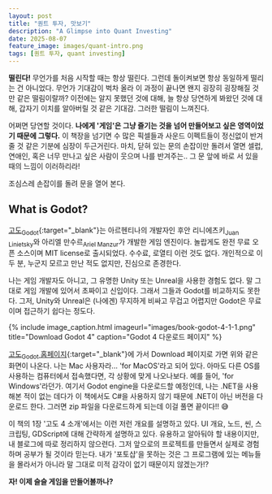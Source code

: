 ```yaml
---
layout: post
title: "퀀트 투자, 맛보기"
description: "A Glimpse into Quant Investing"
date: 2025-08-07
feature_image: images/quant-intro.png
tags: [퀀트 투자, quant investing]
---
```


**떨린다!** 무언가를 처음 시작할 때는 항상 떨린다. 그런데 돌이켜보면 항상 동일하게 떨리는 건 아니었다.
무언가 기대감이 벅차 올라 이 과정이 끝나면 왠지 굉장히 굉장해질 것만 같은 떨림이랄까?
이전에는 알지 못했던 것에 대해, 늘 항상 당연하게 봐왔던 것에 대해, 갑자기 이치를 알아버릴 것 같은 기대감. 그러한 떨림이 느껴진다.

어쩌면 당연할 것이다. **나에게 '게임'은 그냥 즐기는 것을 넘어 만들어보고 싶은 영역이었기 때문에 그렇다.**
이 책장을 넘기면 수 많은 픽셀들과 사운드 이펙트들이 정신없이 반겨줄 것 같은 기분에 심장이 두근거린다.
마치, 닫혀 있는 문의 손잡이만 돌려서 열면 셀럽, 연애인, 혹은 너무 만나고 싶은 사람이 웃으며 나를 반겨주는.. 그 문 앞에 바로 서 있을 때의 느낌이 이러하리라! 

조심스레 손잡이를 돌려 문을 열어 본다.

<!--more-->

## What is Godot?

[고도<sub>Godot</sub>](https://godotengine.org){:target="_blank"}는 아르헨티나의 개발자인 후안 리니에츠키<sub>Juan Linietsky</sub>와 아리엘 만수르<sub>Ariel Manzur</sub>가 개발한 게임 엔진이다.
놀랍게도 완전 무료 오픈 소스이며 MIT license로 출시되었다. 수수료, 로열티 이런 것도 없다. 개인적으로 이 두 분, 누군지 모르고 만난 적도 없지만, 진심으로 존경한다.

나는 게임 개발자도 아니고, 그 유명한 Unity 또는 Unreal을 사용한 경험도 없다.
말 그대로 게임 개발에 있어서 초짜이고 신입이다. 그래서 그들과 Godot를 비교하지도 못한다.
그저, Unity와 Unreal은 (나에겐) 무지하게 비싸고 무겁고 어렵지만 Godot은 무료이며 접근하기 쉽다는 정도다.

{% include image_caption.html imageurl="images/book-godot-4-1-1.png" title="Download Godot 4" caption="Godot 4 다운로드 페이지" %}

[고도<sub>Godot</sub> 홈페이지](https://godotengine.org){:target="_blank"}에 가서 Download 페이지로 가면 위와 같은 화면이 나온다. 나는 Mac 사용자라... 'for MacOS'라고 되어 있다.
아마도 다른 OS를 사용하는 컴퓨터에서 접속했다면, 각 상황에 맞게 나오나보다. 예를 들어, 'for Windows'라던가. 여기서 Godot engine을 다운로드할 예정인데, 나는 .NET을 사용해본 적이 없는 데다가 이 책에서도 C#을 사용하지 않기 때문에 .NET이 아닌 버전을 다운로드 한다.
그러면 zip 파일을 다운로드하게 되는데 이걸 풀면 끝이다!! 😅

이 책의 1장 '고도 4 소개'에서는 이런 저런 개요를 설명하고 있다. UI 개요, 노드, 씬, 스크립팅, GDScript에 대해 간략하게 설명하고 있다.
유용하고 알아둬야 할 내용이지만, 내 블로그에 따로 정리하지 않으련다. 그저 앞으로의 프로젝트를 만들면서 실제로 경험하며 공부가 될 것이라 믿는다.
내가 '포토샵'을 못하는 것은 그 프로그램에 있는 메뉴들을 몰라서가 아니라 말 그대로 미적 감각이 없기 때문이지 않겠는가!?

**자! 이제 슬슬 게임을 만들어볼까나?**
